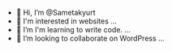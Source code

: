 - 👋 Hi, I’m @Sametakyurt
- 👀 I'm interested in websites  ...
- 🌱 I’m I'm learning to write code.  ...
- 💞️ I’m looking to collaborate on WordPress ...

<!---
Sametakyurt/Sametakyurt is a ✨ special ✨ repository because its `README.md` (this file) appears on your GitHub profile.
You can click the Preview link to take a look at your changes.
--->
